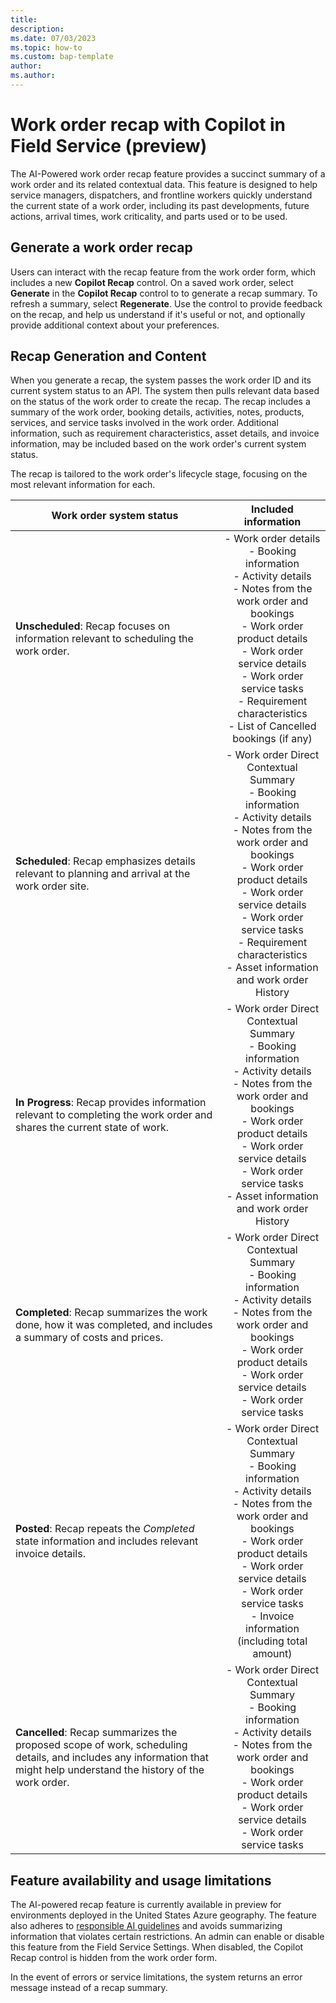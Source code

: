 ```yaml
---
title:
description: 
ms.date: 07/03/2023
ms.topic: how-to
ms.custom: bap-template
author: 
ms.author: 
---
```


# Work order recap with Copilot in Field Service (preview)

The AI-Powered work order recap feature provides a succinct summary of a work order and its related contextual data. This feature is designed to help service managers, dispatchers, and frontline workers quickly understand the current state of a work order, including its past developments, future actions, arrival times, work criticality, and parts used or to be used.

## Generate a work order recap

Users can interact with the recap feature from the work order form, which includes a new **Copilot Recap** control. On a saved work order, select **Generate** in the **Copilot Recap** control to to generate a recap summary. To refresh a summary, select **Regenerate**. Use the control to provide feedback on the recap, and help us understand if it's useful or not, and optionally provide additional context about your preferences.

## Recap Generation and Content

When you generate a recap, the system passes the work order ID and its current system status to an API. The system then pulls relevant data based on the status of the work order to create the recap. The recap includes a summary of the work order, booking details, activities, notes, products, services, and service tasks involved in the work order. Additional information, such as requirement characteristics, asset details, and invoice information, may be included based on the work order's current system status.

The recap is tailored to the work order's lifecycle stage, focusing on the most relevant information for each. 

|       Work order system status           |                Included information             |
|-------------------------------|:------------------------:|
|      **Unscheduled**:  Recap focuses on information relevant to scheduling the work order.                                                                                    |     - Work order details  </br> - Booking information  </br> - Activity details  </br> - Notes from the work order and bookings  </br> - Work order product details  </br> - Work order service details  </br> - Work order service tasks  </br> - Requirement characteristics  </br> - List of Cancelled bookings (if any)                  |
|      **Scheduled**: Recap emphasizes details relevant to planning and arrival at the work order site.                                                                        |    - Work order Direct Contextual Summary  </br> - Booking information  </br> - Activity details  </br> - Notes from the work order and bookings  </br> - Work order product details  </br> - Work order service details  </br> - Work order service tasks  </br> - Requirement characteristics   </br> - Asset information and work order History  |
|      **In Progress**:  Recap provides information relevant to completing the work order and shares the current state of work.                                                 |    - Work order Direct Contextual Summary  </br> - Booking information  </br> - Activity details  </br> - Notes from the work order and bookings  </br> - Work order product details  </br> - Work order service details  </br> - Work order service tasks  </br> - Asset information and work order History                                |
|      **Completed**:  Recap summarizes the work done, how it was completed, and includes a summary of costs and prices.                                                        |     - Work order Direct Contextual Summary </br>  - Booking information </br> -  Activity details </br> - Notes from the work order and bookings </br> - Work order product details  </br> - Work order service details  </br> - Work order service tasks                                                                          |
|      **Posted**:  Recap repeats the *Completed* state information and includes relevant invoice details.                                                                        |   - Work order Direct Contextual Summary </br> - Booking information  </br> - Activity details  </br> - Notes from the work order and bookings  </br> - Work order product details   </br> - Work order service details  </br> - Work order service tasks  </br> - Invoice information (including total amount)                           |
|      **Cancelled**:  Recap summarizes the proposed scope of work, scheduling details, and includes any information that might help understand the history of the work order.  |    - Work order Direct Contextual Summary </br> -  Booking information  </br> - Activity details  </br> - Notes from the work order and bookings  </br> - Work order product details   </br> - Work order service details  </br> - Work order service tasks      

## Feature availability and usage limitations

The AI-powered recap feature is currently available in preview for environments deployed in the United States Azure geography. The feature also adheres to [responsible AI guidelines](transparency-note-work-order-recap.md) and avoids summarizing information that violates certain restrictions. An admin can enable or disable this feature from the Field Service Settings. When disabled, the Copilot Recap control is hidden from the work order form.

In the event of errors or service limitations, the system returns an error message instead of a recap summary.
